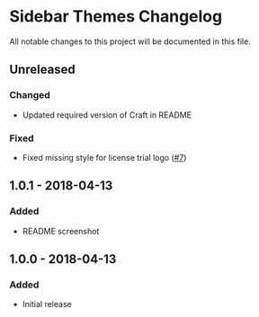 # Sidebar Themes Changelog

All notable changes to this project will be documented in this file.

## Unreleased

### Changed
- Updated required version of Craft in README

### Fixed
- Fixed missing style for license trial logo ([#7](https://github.com/lukeyouell/craft-sidebarthemes/issues/7))

## 1.0.1 - 2018-04-13

### Added
- README screenshot

## 1.0.0 - 2018-04-13

### Added
- Initial release
